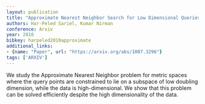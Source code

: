 ```yaml
---
layout: publication
title: "Approximate Nearest Neighbor Search for Low Dimensional Queries"
authors: Har-Peled Sariel, Kumar Nirman
conference: Arxiv
year: 2010
bibkey: harpeled2010approximate
additional_links:
- {name: "Paper", url: "https://arxiv.org/abs/1007.3296"}
tags: ['ARXIV']
---
```

We study the Approximate Nearest Neighbor problem for metric spaces where the query points are constrained to lie on a subspace of low doubling dimension, while the data is high-dimensional. We show that this problem can be solved efficiently despite the high dimensionality of the data.